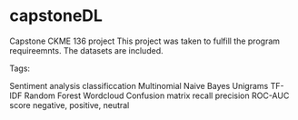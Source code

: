 # capstoneDL
Capstone CKME 136 project
This project was taken to fulfill the program requireemnts.
The datasets are included.

Tags:

Sentiment analysis classificcation
Multinomial Naive Bayes
Unigrams
TF-IDF
Random Forest
Wordcloud
Confusion matrix
recall
precision
ROC-AUC score
negative, positive, neutral
